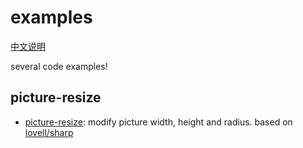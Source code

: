 # examples

[中文说明](./README.zh.md)

several code examples!

## picture-resize

+ [picture-resize](https://github.com/aolyang/examples/tree/main/picture-resize): modify picture width, height and radius. based on [lovell/sharp](https://github.com/lovell/sharp/tree/master)
